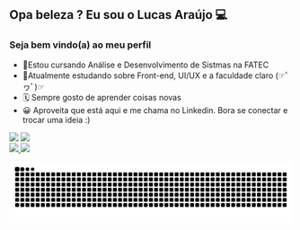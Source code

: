 ## Opa beleza ? Eu sou o Lucas Araújo 💻
### Seja bem vindo(a) ao meu perfil

- 📘Estou cursando Análise e Desenvolvimento de Sistmas na FATEC
- 📌Atualmente estudando sobre Front-end, UI/UX e a faculdade claro (☞ﾟヮﾟ)☞
- 🗓 Sempre gosto de aprender coisas novas
- 😀 Aproveita que está aqui e me chama no Linkedin. Bora se conectar e trocar uma ideia :)

<div>
 <a href=https://open.spotify.com/user/lfelipe233?si=fb7db3b0fd2441fa target="_blank"><img src=https://img.shields.io/badge/Spotify-1ED760?&style=for-the-badge&logo=spotify&logoColor=white target="_blank"></a>
 <a href=https://www.linkedin.com/in/lf-araujo/ target="_blank"><img src=https://img.shields.io/badge/LinkedIn-0077B5?style=for-the-badge&logo=linkedin&logoColor=white target="_blank"></a>
 </div>
 
 <div>
  <a href="https://github.com/LFeli">
  <img height="180em" src="https://github-readme-stats.vercel.app/api?username=LFeli&show_icons=true&theme=dark&include_all_commits=true&count_private=true"/>
  <img height="180em" src="https://github-readme-stats.vercel.app/api/top-langs/?username=LFeli&layout=compact&langs_count=7&theme=dark"/>
</div>


   ![Snake animation](https://github.com/LFeli/LFeli/blob/output/github-contribution-grid-snake.svg)
  
 
  

